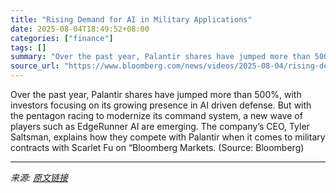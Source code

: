 ```yaml
---
title: "Rising Demand for AI in Military Applications"
date: 2025-08-04T18:49:52+08:00
categories: ["finance"]
tags: []
summary: "Over the past year, Palantir shares have jumped more than 500%, with investors focusing on its growing presence in AI driven defense. But with the pentagon racing to modernize its command system, a ne"
source_url: "https://www.bloomberg.com/news/videos/2025-08-04/rising-demand-for-ai-in-military-applications-video"
---
```


Over the past year, Palantir shares have jumped more than 500%, with investors focusing on its growing presence in AI driven defense. But with the pentagon racing to modernize its command system, a new wave of players such as EdgeRunner AI are emerging. The company’s CEO, Tyler Saltsman, explains how they compete with Palantir when it comes to military contracts with Scarlet Fu on “Bloomberg Markets. (Source: Bloomberg)

---

*来源: [原文链接](https://www.bloomberg.com/news/videos/2025-08-04/rising-demand-for-ai-in-military-applications-video)*
